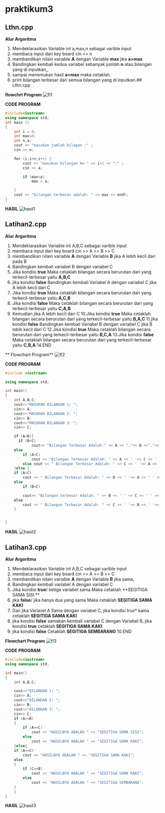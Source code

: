 # praktikum3
## Lthn.cpp 

**Alur Argoritma**
1. Mendeklarasikan Variable int a,max,n sebagai varible input
2. membaca input dari key board  cin >> n
3. membandikan nilain variable **A** dengan Variable **max** jika **a>max**  
4. Bandingkan kembali kedua variabel sebanyak jumlah **n** atau bilangan yang di inputkan,,
5. sampai menemukan hasil **a=max** maka cetaklah.
6. print bilangan terbesar dari semua bilangan yang di inputkan.## Lthn.cpp 

**flowchrt Program**
![fl1](https://raw.githubusercontent.com/arjuna14/praktikum3/master/New%20folder/LAT1.jpg)

**CODE PROGRAM**
```c++
#include<iostream>
using namespace std;
int main ()
{
    int i = 0;
    int max=0;
    int n,a;
    cout << "masukan jumlah bilagan :" ;
    cin >> n;

    for (i;i<n;i++) {
        cout << "masukan bilangan ke-" << i+1 << ":" ;
        cin >> a;

        if (max<a)
            max = a;

    }
    cout << "bilangan terbesar adalah: " << max << endl;
}
```
**HASIL**
![hasil1](https://raw.githubusercontent.com/arjuna14/praktikum3/master/New%20folder/no1.png)

## Latihan2.cpp 

**Alur Argoritma**
1. Mendeklarasikan Variable int A,B,C sebagai varible input
2. membaca input dari key board  cin >> A >> B >> C
3. membandikan nilain variable **A** dengan Variable **B** jika A lebih kecil dari pada B  
4. Bandingkan kembali variabel B dengan variabel C  
5. Jika kondisi **true** Maka cetaklah bilangan secara berurutan dari yang terkecil-terbesar yaitu **A,B,C**
6. jika kondisi **false** Bandingkan kembali Variabel A dengan variabel C jika A lebih kecil dari C
7. Jika kondisi **true** Maka cetaklah bilangan secara berurutan dari yang terkecil-terbesar yaitu **A,C,B**
8. Jika kondisi **false** Maka cetaklah bilangan secara berurutan dari yang terkecil-terbesar yaitu **C,A,B**
9. Kemudian jika A lebih kecil dari C
10.Jika kondisi **true** Maka cetaklah bilangan secara berurutan dari yang terkecil-terbesar yaitu **B,A,C**
11.jika kondisi **false** Bandingkan kembali Variabel B dengan variabel C jika B lebih kecil dari C
12.Jika kondisi **true** Maka cetaklah bilangan secara berurutan dari yang terkecil-terbesar yaitu **B,C,A**
13.Jika kondisi **false** Maka cetaklah bilangan secara berurutan dari yang terkecil-terbesar yaitu **C,B,A**
14.END


** Flowchart Program**
![fl2](https://raw.githubusercontent.com/arjuna14/praktikum3/master/New%20folder/LAT2.jpg)

**CODE PROGRAM**
```c++
#include <iostream>

using namespace std;

int main()
{
    int A,B,C;
    cout<<"MASUKAN BILANGAN 1: ";
    cin>> A;
    cout<<"MASUKAN BILANGAN 2: ";
    cin>> B;
    cout<<"MASUKAN BILANGAN 3: ";
    cin>> C;

    if (A<B){
      if (B<C)
            cout<< "Bilangan Terbesar Adalah:" << A << ","<< B <<","<< C << endl;
    else
        if (A<C)
            cout << "Bilangan Terbesar Adalah: " << A << ' '<< C << ' '<< B << endl;
        else cout << " Bilangan Terbesar Adalah: " << C << ' '<< A << ' '<< B << endl;
    }else {
    if (A<C)
        cout << " Bilangan Terbesar Adalah: " << B << ' '<< A << ' ' << C << endl;
    else
        if (B<C)

        cout<< "Bilangan terbesar Adalah: " << B << ' ' << C << ' ' << A << endl;
    else
        cout << " Bilangan Terbesar Adalah: " << C << ' '<< B << ' '<< A << endl;
    }


}
```
**HASIL**
![hasil2](https://raw.githubusercontent.com/arjuna14/praktikum3/master/New%20folder/no2.png)


## Latihan3.cpp 

**Alur Argoritma**
1. Mendeklarasikan Variable int A,B,C sebagai varible input
2. membaca input dari key board  cin >> A >> B >> C
3. membandikan nilain variable **A** dengan Variable **B** jika sama,  
4. Bandingkan kembali variabel A dengan variabel C  
5. Jika kondisi **true**/ ketiga variabel sama Maka cetaklah  **SEGITIGA SAMA SISI **
6. jika **false**/ jika hanya dua yang sama Maka cetaklah **SEGITIGA SAMA KAKI**
7. Dan jika Variavel A Sama dengan variabel C, jika kondisi *true** kama cetaklah **SEGITIGA SAMA KAKI**
8. jika kondisi **false** samakan kembali variabel C dengan Variabel B, jika kondisi **true** cetaklah **SEGITIGA SAMA KAKI**
9. jika kondisi **false** Cetaklah **SEGITIGA SEMBARANG**
10.END


**Flowchart Program**
![fl3](https://raw.githubusercontent.com/arjuna14/praktikum3/master/New%20folder/LAT3.jpg)

**CODE PROGRAM**
```c++
#include<iostream>
using namespace std;

int main()
{
    int A,B,C;

    cout<<"BILANGAN 1: ";
    cin>> A;
    cout<<"BILANGAN 2: ";
    cin>> B;
    cout<<"BILANGAN 3: ";
    cin>> C;
    if (A==B)
    {
        if (A==C)
            cout << "HASILNYA ADALAH " << "SEGITIGA SAMA SISI";
        else
            cout << "HASILNYA ADALAH " << "SEGITIGA SAMA KAKI";
    }else{
    if (A==C)
        cout << "HASILNYA ADALAH " << "SEGITIGA SAMA KAKI";
    else
    {
        if (C==B)
            cout << "HASILNYA ADALAH " << "SEGITIGA SAMA KAKI";
        else
            cout << "HASILNYA ADALAH " << "SEGITIGA SEMBARANG";
    }
    }
}
```

**HASIL**
![hasil3](https://raw.githubusercontent.com/arjuna14/praktikum3/master/New%20folder/no3.png)

